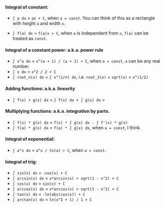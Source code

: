 ﻿#### Integral of constant:
- `∫ a dx` = `ax + C`, when `a = const`.
  You can think of this as a rectangle with height `a` and width `x`.


- `∫ f(a) dx` = `f(a)x + C`, when `a` is independent from `x`, `f(a)` can be treated as `const`.


#### Integral of a constant power: a.k.a. power rule
- `∫ x^a dx` = `x^(a + 1) / (a + 1) + C`, when `a = const`, `a` can be any real number.
- `∫ x dx` = `x^2 / 2 + C`
- `∫ root_n(x) dx` = `∫ x^(1/n) dx`, i.e. `root_2(x)` = `sqrt(x)` = `x^(1/2)`


#### Adding functions: a.k.a. linearity
- `∫ f(x) + g(x) dx` = `∫ f(x) dx + ∫ g(x) dx` =


#### Multiplying functions: a.k.a. integration by parts.
- `∫ f(x) * g(x) dx` = `f(x) * ∫ g(x) dx - ∫ f'(x) * g(x)`
- `∫ f(a) * g(x) dx` = `f(a) * ∫ g(x) dx`, when `a = const`, I think.


#### Integral of exponential:
- `∫ a^x dx` = `a^x / ln(a) + C`, when `a = const`.


#### Integral of trig:
- `∫ sin(x) dx` = `-cos(x) + C`
- `∫ arcsin(x) dx` = `x*arcsin(x) + sqrt(1 - x^2) + C`
- `∫ cos(x) dx` = `sin(x) + C`
- `∫ arccos(x) dx` = `x*arccos(x) + sqrt(1 - x^2) + C`
- `∫ tan(x) dx` = `-ln(abs(cos(x)) + C`
- `∫ arctan(x) dx` = `ln(x^2 + 1) / 1 + C`